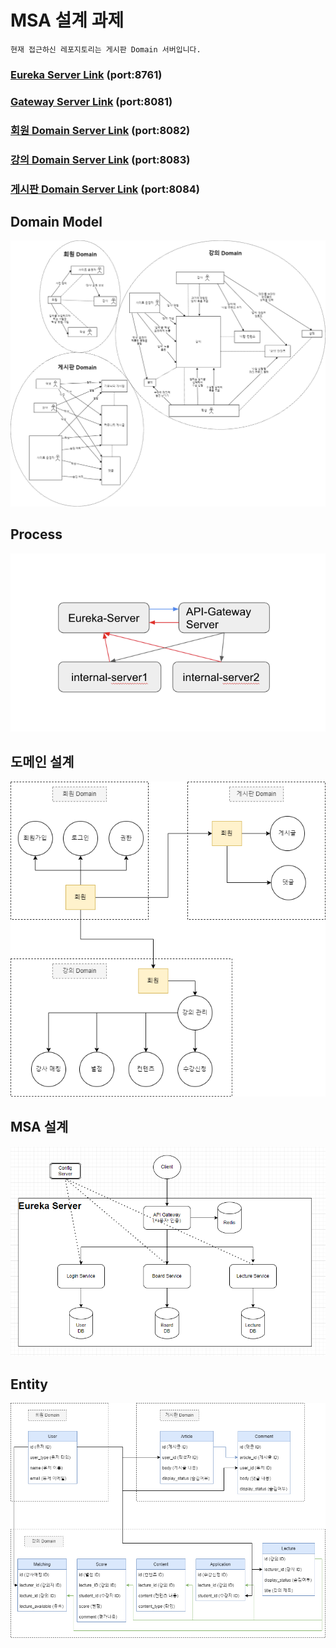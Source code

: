 # MSA 설계 과제

`현재 접근하신 레포지토리는 게시판 Domain 서버입니다.`

### [Eureka Server Link](https://github.com/powerstar13/msa-design-task-eureka) (port:8761)

### [Gateway Server Link](https://github.com/powerstar13/msa-design-task-gateway) (port:8081)

### [회원 Domain Server Link](https://github.com/powerstar13/msa-design-task-member) (port:8082)

### [강의 Domain Server Link](https://github.com/powerstar13/msa-design-task-lecture) (port:8083)

### [게시판 Domain Server Link](https://github.com/powerstar13/msa-design-task-community) (port:8084)

## Domain Model

![DomainModel.png](DomainModel.png)

## Process

![Process](Process.png)

## 도메인 설계

![](DDD_model.png)

## MSA 설계
![](MSA_설계.png)

## Entity

![](DDD_Entity.png)